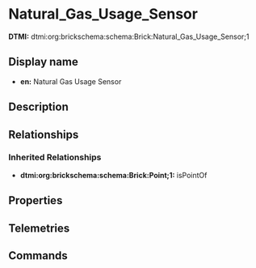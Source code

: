 # Natural_Gas_Usage_Sensor
**DTMI:** dtmi:org:brickschema:schema:Brick:Natural_Gas_Usage_Sensor;1
## Display name
- **en:** Natural Gas Usage Sensor
## Description
## Relationships
### Inherited Relationships
* **dtmi:org:brickschema:schema:Brick:Point;1:** isPointOf
## Properties
## Telemetries
## Commands
